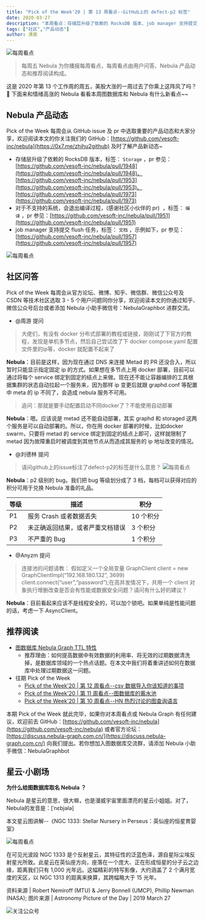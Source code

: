 ```yaml
---
title: "Pick of the Week'20 | 第 13 周看点--GitHub上的 defect-p2 标签"
date: 2020-03-27
description: "本周看点：存储层升级了依赖的 RocksDB 版本、job manager 支持提交 flush 任务…"
tags: ["社区","产品动态"]
author: 清蒸
---
```


![每周看点](https://nebula-blog.azureedge.net/nebula-blog/PotW.png)

> 每周五 Nebula 为你播报每周看点，每周看点由用户问答、Nebula 产品动态和推荐阅读构成。

这是 2020 年第 13 个工作周的周五，美股大涨的一周过去了你乘上这阵风了吗？🌝 下面来和情绪高涨的 Nebula 看看本周图数据库和 Nebula 有什么新看点~~

## Nebula 产品动态

Pick of the Week 每周会从 GitHub issue 及 pr 中选取重要的产品动态和大家分享，欢迎阅读本文的你关注我们的 GitHub：[https://github.com/vesoft-inc/nebula](https://0x7.me/zhihu2github) 及时了解产品新动态~

- 存储层升级了依赖的 RocksDB 版本，标签： `Storage` ，pr 参见：[https://github.com/vesoft-inc/nebula/pull/1948](https://github.com/vesoft-inc/nebula/pull/1948)、[https://github.com/vesoft-inc/nebula/pull/1953](https://github.com/vesoft-inc/nebula/pull/1953)、[https://github.com/vesoft-inc/nebula/pull/1973](https://github.com/vesoft-inc/nebula/pull/1973)
- 对于不支持的系统，会退出编译过程，(感谢社区小伙伴的 pr)  ，标签： `编译` ，pr 参见：[https://github.com/vesoft-inc/nebula/pull/1951](https://github.com/vesoft-inc/nebula/pull/1951)
- job manager 支持提交 flush 任务，标签： `文档` ，示例如下，pr 参见：[https://github.com/vesoft-inc/nebula/pull/1957](https://github.com/vesoft-inc/nebula/pull/1957)

![每周看点](https://nebula-blog.azureedge.net/nebula-blog/PotW201301.png)


## 社区问答

Pick of the Week 每周会从官方论坛、微博、知乎、微信群、微信公众号及 CSDN 等技术社区选取 3 - 5 个用户问题同你分享，欢迎阅读本文的你通过知乎、微信公众号后台或者添加 Nebula 小助手微信号：NebulaGraphbot 进群交流。

- @周游 提问
> 大佬们，有没有 docker 分布式部署的教程或链接，刚刚试了下官方的教程，发现是单机多节点，然后自己尝试改了下 docker compose.yaml 配置文件里的ip等，docker 就配置不起来了

**Nebula**：目前是这样，因为现在通过 DNS 来连接 Metad 的 PR 还没合入，所以暂时只能显示指定固定 ip 的方式。如果想在多节点上用 docker 部署，目前可以通过将每个 service 绑定到固定的结点上来做。现在还不能让容器编排的工具根据集群的状态自动拉起一个服务来，因为那样 ip 变更后就跟 graphd.conf 等配置中 meta 的 ip 不同了，会造成 nebula 服务不可用。

> 追问：那就是要手动配置启动不同docker了？不能使用自动部署


**Nebula**：嗯。应该说是 metad 还不能自动部署，其实 graphd 和 storaged 这两个服务是可以自动部署的。所以，你在用 docker 部署的时候，比如docker swarm，只要将 metad 的 service 绑定到固定的结点上即可，这样就限制了 metad 因为故障重启时被调度到其他节点从而造成其服务的 ip 地址改变的情况。

- @刘德林 提问
> 请问github上的issue标注了defect-p2的标签是什么意思？
> ![每周看点](https://nebula-blog.azureedge.net/nebula-blog/PotW201302.png)

**Nebula**：p2 级别的 bug。我们把 bug 等级划分成了 3 档，每档可以获得对应的积分可用于兑换 Nebula 准备的礼品。

| 等级 | 描述 | 积分 |
| --- | --- | --- |
| P1 | 服务 Crash 或者数据丢失  | 10 个积分 |
| P2  | 未正确返回结果，或者严重文档错误 |  3 个积分 |
| P3 | 不严重的 Bug | 1 个积分 |

- @Anyzm 提问
> 连接池的问题请教：
> 假如定义一个全局变量 GraphClient client = new GraphClientImpl(“192.168.180.132”, 3699) client.connect(“user”,“password”);在高并发情况下，共用一个 client 对象执行增删改查是否会有性能或数据安全问题？请问有什么好的建议？

**Nebula**：目前看起来应该不是线程安全的，可以加个锁吧。如果单纯是性能问题的话，考虑一下 AsyncClient。

## 推荐阅读

- [图数据库 Nebula Graph TTL 特性](https://nebula-graph.io/cn/posts/clean-stale-data-with-ttl-in-nebula-graph/)
  - 推荐理由：如何提高数据中有效数据的利用率、将无效的过期数据清洗掉，是数据库领域的一个热点话题。在本文中我们将着重讲述如何在数据库中处理过期数据这一问题。
- 往期 Pick of the Week
  - [Pick of the Week'20 | 第 12 周看点--csv 数据导入你该知道的事项](https://nebula-graph.io/cn/posts/graph-database-knowledge-volume-2/)
  - [Pick of the Week'20 | 第 11 周看点--图数据库的蓄水池](https://nebula-graph.io/cn/posts/nebula-graph-weekly-pickup-2020-03-13/)
  - [Pick of the Week'20 | 第 10 周看点--HN 热烈讨论的图查询语言](https://nebula-graph.io/cn/posts/nebula-graph-weekly-pickup-2020-03-06/)


本期 Pick of the Week 就此完毕，如果你对本周看点或 Nebula Graph 有任何建议，欢迎前去 GitHub：[https://github.com/vesoft-inc/nebula](https://github.com/vesoft-inc/nebula) 或者官方论坛：[https://discuss.nebula-graph.com.cn/](https://discuss.nebula-graph.com.cn/) 向我们提出。若你想加入图数据库交流群，请添加 Nebula 小助手微信：NebulaGraphbot <br />

## 星云·小剧场

**为什么给图数据库取名 Nebula ？**

Nebula 是星云的意思，很大嘛，也是漫威宇宙里面漂亮的星云小姐姐。对了，Nebula的发音是：[ˈnɛbjələ]

本文星云图讲解--《NGC 1333: Stellar Nursery in Perseus：英仙座的恒星育婴室》

![每周看点](https://nebula-blog.azureedge.net/nebula-blog/PotW2013Nebula.jpeg)


在可见光波段 NGC 1333 是个反射星云，其特征性的泛蓝色泽，源自星际尘埃反射星光所致。此星云在英仙座方向，座落在一个庞大、正在形成恒星的分子云之边缘，距离我们只有 1,000 光年远。这幅精彩的特写影像，大约涵盖了 2 个满月宽度的天区，以 NGC 1313 的距离来换算，其跨幅略大于 15 光年。

资料来源 | Robert Nemiroff (MTU) & Jerry Bonnell (UMCP), Phillip Newman (NASA);
图片来源 | Astronomy Picture of the Day | 2019 March 27


![关注公众号](https://nebula-blog.azureedge.net/nebula-blog/WeChatOffical.png)
